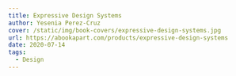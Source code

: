 ```yaml
---
title: Expressive Design Systems
author: Yesenia Perez-Cruz 
cover: /static/img/book-covers/expressive-design-systems.jpg
url: https://abookapart.com/products/expressive-design-systems
date: 2020-07-14
tags:
  - Design
---
```

